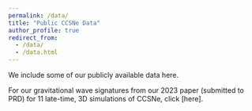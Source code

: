 ```yaml
---
permalink: /data/
title: "Public CCSNe Data"
author_profile: true
redirect_from: 
  - /data/
  - /data.html
---
```


We include some of our publicly available data here.
  
For our gravitational wave signatures from our 2023 paper (submitted to PRD) for 11 late-time, 3D simulations of CCSNe,
click [here].
